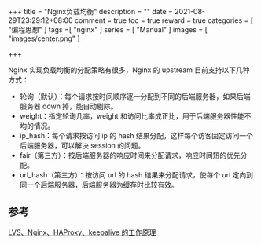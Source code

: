 +++
title = "Nginx负载均衡"
description = ""
date = 2021-08-29T23:29:12+08:00
comment = true
toc = true
reward = true
categories = [
"编程思想"
]
tags =[
"nginx"
]
series = [
"Manual"
]
images = [
"images/center.png"
]

+++

<!--more-->

Nginx 实现负载均衡的分配策略有很多，Nginx 的 upstream 目前支持以下几种方式：

- 轮询（默认）：每个请求按时间顺序逐一分配到不同的后端服务器，如果后端服务器 down 掉，能自动剔除。
- weight：指定轮询几率，weight 和访问比率成正比，用于后端服务器性能不均的情况。
- ip_hash：每个请求按访问 ip 的 hash 结果分配，这样每个访客固定访问一个后端服务器，可以解决 session 的问题。
- fair（第三方）：按后端服务器的响应时间来分配请求，响应时间短的优先分配。
- url_hash（第三方）：按访问 url 的 hash 结果来分配请求，使每个 url 定向到同一个后端服务器，后端服务器为缓存时比较有效。

## 参考

[LVS、Nginx、HAProxy、keepalive 的工作原理](https://www.jianshu.com/p/16e9c84fdb3c)

